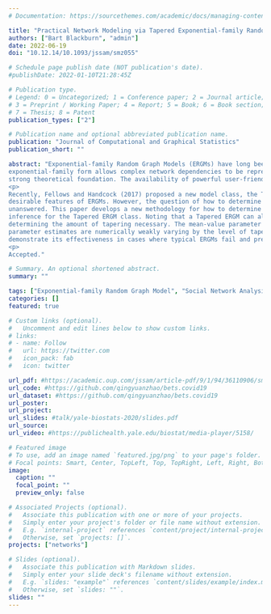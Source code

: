 ```yaml
---
# Documentation: https://sourcethemes.com/academic/docs/managing-content/

title: "Practical Network Modeling via Tapered Exponential-family Random Graph Models"
authors: ["Bart Blackburn", "admin"]
date: 2022-06-19
doi: "10.12.14/10.1093/jssam/smz055"

# Schedule page publish date (NOT publication's date).
#publishDate: 2022-01-10T21:28:45Z

# Publication type.
# Legend: 0 = Uncategorized; 1 = Conference paper; 2 = Journal article;
# 3 = Preprint / Working Paper; 4 = Report; 5 = Book; 6 = Book section;
# 7 = Thesis; 8 = Patent
publication_types: ["2"]

# Publication name and optional abbreviated publication name.
publication: "Journal of Computational and Graphical Statistics"
publication_short: ""

abstract: "Exponential-family Random Graph Models (ERGMs) have long been at the forefront of the analysis of relational data. The
exponential-family form allows complex network dependencies to be represented. Models in this class are interpretable, flexible and have a
strong theoretical foundation. The availability of powerful user-friendly open-source software allows broad accessibility and use. However, ERGMs sometimes suffer from a serious condition known as near-degeneracy, in which the model exhibits unrealistic probabilistic behavior or a severe lack-of-fit to real network data.
<p>
Recently, Fellows and Handcock (2017) proposed a new model class, the Tapered ERGM, which circumvents the issue of near-degeneracy while maintaining the
desirable features of ERGMs. However, the question of how to determine the proper amount of tapering needed for any model was heretofore left
unanswered. This paper develops a new methodology for how to determine the necessary level of tapering and as such provides a new approach to
inference for the Tapered ERGM class. Noting that a Tapered ERGM can always be made non-degenerate, we offer data-driven approaches for
determining the amount of tapering necessary. The mean-value parameter estimates are unaffected by tapering, and we show that the natural
parameter estimates are numerically weakly varying by the level of tapering. We then apply the Tapered ERGM to two published networks to
demonstrate its effectiveness in cases where typical ERGMs fail and present the case for Tapered ERGMs replacing ERGMs entirely.
<p>
Accepted."

# Summary. An optional shortened abstract.
summary: ""

tags: ["Exponential-family Random Graph Model", "Social Network Analysis", "Degeneracy", "Goodness-of-Fit"]
categories: []
featured: true

# Custom links (optional).
#   Uncomment and edit lines below to show custom links.
# links:
# - name: Follow
#   url: https://twitter.com
#   icon_pack: fab
#   icon: twitter

url_pdf: #https://academic.oup.com/jssam/article-pdf/9/1/94/36110906/smz055.pdf
url_code: #https://github.com/qingyuanzhao/bets.covid19
url_dataset: #https://github.com/qingyuanzhao/bets.covid19
url_poster:
url_project:
url_slides: #talk/yale-biostats-2020/slides.pdf
url_source:
url_video: #https://publichealth.yale.edu/biostat/media-player/5158/

# Featured image
# To use, add an image named `featured.jpg/png` to your page's folder.
# Focal points: Smart, Center, TopLeft, Top, TopRight, Left, Right, BottomLeft, Bottom, BottomRight.
image:
  caption: ""
  focal_point: ""
  preview_only: false

# Associated Projects (optional).
#   Associate this publication with one or more of your projects.
#   Simply enter your project's folder or file name without extension.
#   E.g. `internal-project` references `content/project/internal-project/index.md`.
#   Otherwise, set `projects: []`.
projects: ["networks"]

# Slides (optional).
#   Associate this publication with Markdown slides.
#   Simply enter your slide deck's filename without extension.
#   E.g. `slides: "example"` references `content/slides/example/index.md`.
#   Otherwise, set `slides: ""`.
slides: ""
---
```

